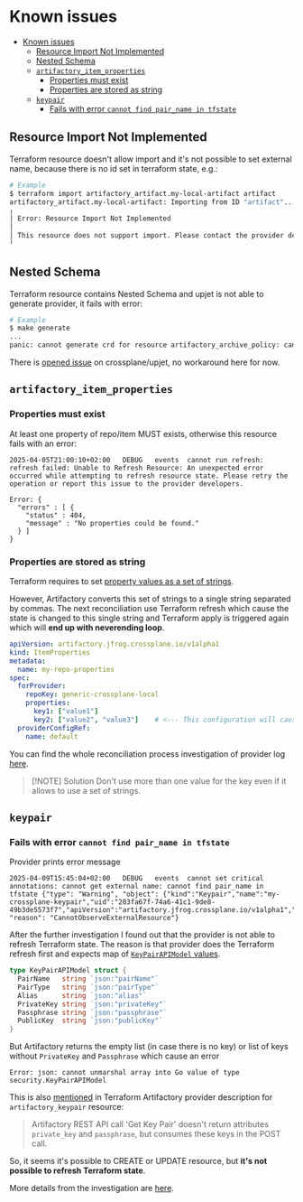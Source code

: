 <!-- markdownlint-disable no-hard-tabs -->
# Known issues

- [Known issues](#known-issues)
  - [Resource Import Not Implemented](#resource-import-not-implemented)
  - [Nested Schema](#nested-schema)
  - [`artifactory_item_properties`](#artifactory_item_properties)
    - [Properties must exist](#properties-must-exist)
    - [Properties are stored as string](#properties-are-stored-as-string)
  - [`keypair`](#keypair)
    - [Fails with error `cannot find pair_name in tfstate`](#fails-with-error-cannot-find-pair_name-in-tfstate)

## Resource Import Not Implemented

Terraform resource doesn't allow import and it's not possible to set external name, because there is no id set in terraform state, e.g.:

```bash
# Example
$ terraform import artifactory_artifact.my-local-artifact artifact
artifactory_artifact.my-local-artifact: Importing from ID "artifact"...
╷
│ Error: Resource Import Not Implemented
│
│ This resource does not support import. Please contact the provider developer for additional information.
╵
```

## Nested Schema

Terraform resource contains Nested Schema and upjet is not able to generate provider, it fails with error:

```bash
# Example
$ make generate
...
panic: cannot generate crd for resource artifactory_archive_policy: cannot build types for ArchivePolicy: cannot build the Types for resource "artifactory_archive_policy": cannot infer type from schema of field search_criteria: invalid schema type TypeInvalid
```

There is [opened issue](https://github.com/crossplane/upjet/issues/372) on crossplane/upjet, no workaround here for now.

## `artifactory_item_properties`

### Properties must exist

At least one property of repo/item MUST exists, otherwise this resource fails with an error:

```log
2025-04-05T21:00:10+02:00	DEBUG	events	cannot run refresh: refresh failed: Unable to Refresh Resource: An unexpected error occurred while attempting to refresh resource state. Please retry the operation or report this issue to the provider developers.

Error: {
  "errors" : [ {
    "status" : 404,
    "message" : "No properties could be found."
  } ]
}
```

### Properties are stored as string

Terraform requires to set [property values as a set of strings](https://registry.terraform.io/providers/jfrog/artifactory/latest/docs/resources/item_properties#properties-1).

However, Artifactory converts this set of strings to a single string separated by commas. The next reconciliation use Terraform refresh which cause the state is changed to this single string and Terraform apply is triggered again which will **end up with neverending loop**.

```yaml
apiVersion: artifactory.jfrog.crossplane.io/v1alpha1
kind: ItemProperties
metadata:
  name: my-repo-properties
spec:
  forProvider:
    repoKey: generic-crossplane-local
    properties:
      key1: ["value1"]
      key2: ["value2", "value3"]    # <--- This configuration will cause neverending reconciliation loop
  providerConfigRef:
    name: default
```

You can find the whole reconciliation process investigation of provider log [here](./docs/artifact/item_properties/reconsiliation-process-investigation.log).

> [!NOTE] Solution
> Don't use more than one value for the key even if it allows to use a set of strings.

## `keypair`

### Fails with error `cannot find pair_name in tfstate`

Provider prints error message

```log
2025-04-09T15:45:04+02:00	DEBUG	events	cannot set critical annotations: cannot get external name: cannot find pair_name in tfstate	{"type": "Warning", "object": {"kind":"Keypair","name":"my-crossplane-keypair","uid":"203fa67f-74a6-41c1-9de8-49b3de5573f7","apiVersion":"artifactory.jfrog.crossplane.io/v1alpha1","resourceVersion":"236597"}, "reason": "CannotObserveExternalResource"}
```

After the further investigation I found out that the provider is not able to refresh Terraform state. The reason is that provider does the Terraform refresh first and expects map of [`KeyPairAPIModel` values](https://github.com/jfrog/terraform-provider-artifactory/blob/v12.9.1/pkg/artifactory/resource/security/resource_artifactory_keypair.go#L60-L67).

```go
type KeyPairAPIModel struct {
  PairName   string `json:"pairName"`
  PairType   string `json:"pairType"`
  Alias      string `json:"alias"`
  PrivateKey string `json:"privateKey"`
  Passphrase string `json:"passphrase"`
  PublicKey  string `json:"publicKey"`
}
```

But Artifactory returns the empty list (in case there is no key) or list of keys without `PrivateKey` and `Passphrase` which cause an error

```log
Error: json: cannot unmarshal array into Go value of type security.KeyPairAPIModel
```

This is also [mentioned](https://registry.terraform.io/providers/jfrog/artifactory/latest/docs/resources/keypair#argument-reference) in Terraform Artifactory provider description for `artifactory_keypair` resource:

> Artifactory REST API call 'Get Key Pair' doesn't return attributes `private_key` and `passphrase`, but consumes these keys in the POST call.

So, it seems it's possible to CREATE or UPDATE resource, but **it's not possible to refresh Terraform state**.

More details from the investigation are [here](./docs/security/keypair/cannot-find-pair-name-in-tfstate.md).
